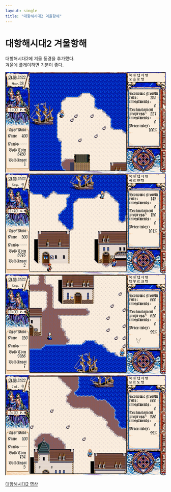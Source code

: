 ```yaml
---
layout: single
title: "대항해시대2 겨울항해"
---
```


# 대항해시대2 겨울항해

대항해시대2에 겨울 풍경을 추가했다.   
겨울에 플레이하면 기분이 좋다. 

<img src="../images/sea2/2022-12-02-sea2-00.png"/>


<img src="../images/sea2/2022-12-02-sea2-01.png"/>


<img src="../images/sea2/2022-12-02-sea2-02.png"/>


<img src="../images/sea2/2022-12-02-sea2-03.png"/>

[대항해시대2 영상](https://www.youtube.com/watch?v=XIMK7naKzQk)

<script src="https://utteranc.es/client.js"
        repo="trafoyrots/repo"
        issue-term="pathname"
        label="utterances"
        theme="github-light"
        crossorigin="anonymous"
        async>
</script>
